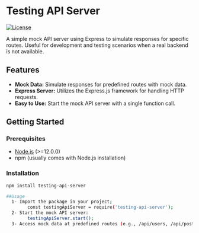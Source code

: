 # Testing API Server

[![License](https://img.shields.io/badge/license-ISC-blue.svg)](https://opensource.org/licenses/ISC)

A simple mock API server using Express to simulate responses for specific routes. Useful for development and testing scenarios when a real backend is not available.

## Features

- **Mock Data:** Simulate responses for predefined routes with mock data.
- **Express Server:** Utilizes the Express.js framework for handling HTTP requests.
- **Easy to Use:** Start the mock API server with a single function call.

## Getting Started

### Prerequisites

- [Node.js](https://nodejs.org/) (>=12.0.0)
- npm (usually comes with Node.js installation)

### Installation

```bash
npm install testing-api-server

##Usage
  1- Import the package in your project;
        const testingApiServer = require('testing-api-server');
  2- Start the mock API server:
        testingApiServer.start();
  3- Access mock data at predefined routes (e.g., /api/users, /api/posts).
